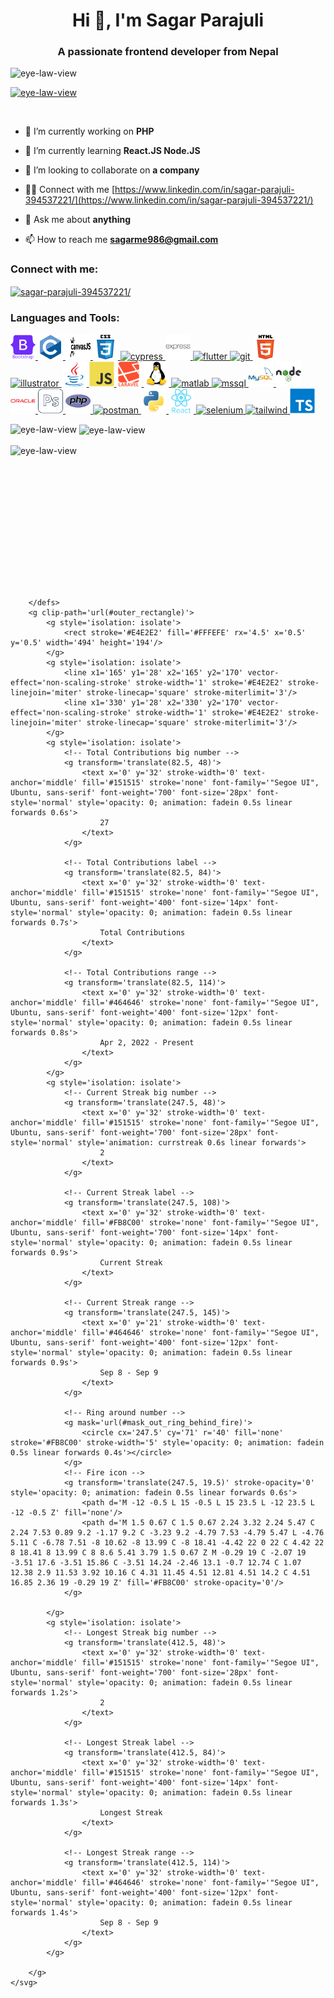 
<h1 align="center">Hi 👋, I'm Sagar Parajuli</h1>
<h3 align="center">A passionate frontend developer from Nepal</h3>

<p align="left"> <img src="https://komarev.com/ghpvc/?username=eye-law-view&label=Profile%20views&color=0e75b6&style=flat" alt="eye-law-view" /> </p>

<p align="left"> <a href="https://github.com/ryo-ma/github-profile-trophy"><img src="https://github-profile-trophy.vercel.app/?username=eye-law-view" alt="eye-law-view" /></a> </p>

<p align="left"> <a href="https://twitter.com/" target="blank"><img src="https://img.shields.io/twitter/follow/?logo=twitter&style=for-the-badge" alt="" /></a> </p>

- 🔭 I’m currently working on **PHP**

- 🌱 I’m currently learning **React.JS Node.JS**

- 👯 I’m looking to collaborate on **a company**

- 👨‍💻 Connect with me [https://www.linkedin.com/in/sagar-parajuli-394537221/](https://www.linkedin.com/in/sagar-parajuli-394537221/)

- 💬 Ask me about **anything**

- 📫 How to reach me **sagarme986@gmail.com**

<h3 align="left">Connect with me:</h3>
<p align="left">
<a href="https://linkedin.com/in/sagar-parajuli-394537221/" target="blank"><img align="center" src="https://raw.githubusercontent.com/rahuldkjain/github-profile-readme-generator/master/src/images/icons/Social/linked-in-alt.svg" alt="sagar-parajuli-394537221/" height="30" width="40" /></a>
</p>

<h3 align="left">Languages and Tools:</h3>
<p align="left"> <a href="https://getbootstrap.com" target="_blank" rel="noreferrer"> <img src="https://raw.githubusercontent.com/devicons/devicon/master/icons/bootstrap/bootstrap-plain-wordmark.svg" alt="bootstrap" width="40" height="40"/> </a> <a href="https://www.cprogramming.com/" target="_blank" rel="noreferrer"> <img src="https://raw.githubusercontent.com/devicons/devicon/master/icons/c/c-original.svg" alt="c" width="40" height="40"/> </a> <a href="https://canvasjs.com" target="_blank" rel="noreferrer"> <img src="https://raw.githubusercontent.com/Hardik0307/Hardik0307/master/assets/canvasjs-charts.svg" alt="canvasjs" width="40" height="40"/> </a> <a href="https://www.w3schools.com/css/" target="_blank" rel="noreferrer"> <img src="https://raw.githubusercontent.com/devicons/devicon/master/icons/css3/css3-original-wordmark.svg" alt="css3" width="40" height="40"/> </a> <a href="https://www.cypress.io" target="_blank" rel="noreferrer"> <img src="https://raw.githubusercontent.com/simple-icons/simple-icons/6e46ec1fc23b60c8fd0d2f2ff46db82e16dbd75f/icons/cypress.svg" alt="cypress" width="40" height="40"/> </a> <a href="https://expressjs.com" target="_blank" rel="noreferrer"> <img src="https://raw.githubusercontent.com/devicons/devicon/master/icons/express/express-original-wordmark.svg" alt="express" width="40" height="40"/> </a> <a href="https://flutter.dev" target="_blank" rel="noreferrer"> <img src="https://www.vectorlogo.zone/logos/flutterio/flutterio-icon.svg" alt="flutter" width="40" height="40"/> </a> <a href="https://git-scm.com/" target="_blank" rel="noreferrer"> <img src="https://www.vectorlogo.zone/logos/git-scm/git-scm-icon.svg" alt="git" width="40" height="40"/> </a> <a href="https://www.w3.org/html/" target="_blank" rel="noreferrer"> <img src="https://raw.githubusercontent.com/devicons/devicon/master/icons/html5/html5-original-wordmark.svg" alt="html5" width="40" height="40"/> </a> <a href="https://www.adobe.com/in/products/illustrator.html" target="_blank" rel="noreferrer"> <img src="https://www.vectorlogo.zone/logos/adobe_illustrator/adobe_illustrator-icon.svg" alt="illustrator" width="40" height="40"/> </a> <a href="https://www.java.com" target="_blank" rel="noreferrer"> <img src="https://raw.githubusercontent.com/devicons/devicon/master/icons/java/java-original.svg" alt="java" width="40" height="40"/> </a> <a href="https://developer.mozilla.org/en-US/docs/Web/JavaScript" target="_blank" rel="noreferrer"> <img src="https://raw.githubusercontent.com/devicons/devicon/master/icons/javascript/javascript-original.svg" alt="javascript" width="40" height="40"/> </a> <a href="https://laravel.com/" target="_blank" rel="noreferrer"> <img src="https://raw.githubusercontent.com/devicons/devicon/master/icons/laravel/laravel-plain-wordmark.svg" alt="laravel" width="40" height="40"/> </a> <a href="https://www.linux.org/" target="_blank" rel="noreferrer"> <img src="https://raw.githubusercontent.com/devicons/devicon/master/icons/linux/linux-original.svg" alt="linux" width="40" height="40"/> </a> <a href="https://www.mathworks.com/" target="_blank" rel="noreferrer"> <img src="https://upload.wikimedia.org/wikipedia/commons/2/21/Matlab_Logo.png" alt="matlab" width="40" height="40"/> </a> <a href="https://www.microsoft.com/en-us/sql-server" target="_blank" rel="noreferrer"> <img src="https://www.svgrepo.com/show/303229/microsoft-sql-server-logo.svg" alt="mssql" width="40" height="40"/> </a> <a href="https://www.mysql.com/" target="_blank" rel="noreferrer"> <img src="https://raw.githubusercontent.com/devicons/devicon/master/icons/mysql/mysql-original-wordmark.svg" alt="mysql" width="40" height="40"/> </a> <a href="https://nodejs.org" target="_blank" rel="noreferrer"> <img src="https://raw.githubusercontent.com/devicons/devicon/master/icons/nodejs/nodejs-original-wordmark.svg" alt="nodejs" width="40" height="40"/> </a> <a href="https://www.oracle.com/" target="_blank" rel="noreferrer"> <img src="https://raw.githubusercontent.com/devicons/devicon/master/icons/oracle/oracle-original.svg" alt="oracle" width="40" height="40"/> </a> <a href="https://www.photoshop.com/en" target="_blank" rel="noreferrer"> <img src="https://raw.githubusercontent.com/devicons/devicon/master/icons/photoshop/photoshop-line.svg" alt="photoshop" width="40" height="40"/> </a> <a href="https://www.php.net" target="_blank" rel="noreferrer"> <img src="https://raw.githubusercontent.com/devicons/devicon/master/icons/php/php-original.svg" alt="php" width="40" height="40"/> </a> <a href="https://postman.com" target="_blank" rel="noreferrer"> <img src="https://www.vectorlogo.zone/logos/getpostman/getpostman-icon.svg" alt="postman" width="40" height="40"/> </a> <a href="https://www.python.org" target="_blank" rel="noreferrer"> <img src="https://raw.githubusercontent.com/devicons/devicon/master/icons/python/python-original.svg" alt="python" width="40" height="40"/> </a> <a href="https://reactjs.org/" target="_blank" rel="noreferrer"> <img src="https://raw.githubusercontent.com/devicons/devicon/master/icons/react/react-original-wordmark.svg" alt="react" width="40" height="40"/> </a> <a href="https://www.selenium.dev" target="_blank" rel="noreferrer"> <img src="https://raw.githubusercontent.com/detain/svg-logos/780f25886640cef088af994181646db2f6b1a3f8/svg/selenium-logo.svg" alt="selenium" width="40" height="40"/> </a> <a href="https://tailwindcss.com/" target="_blank" rel="noreferrer"> <img src="https://www.vectorlogo.zone/logos/tailwindcss/tailwindcss-icon.svg" alt="tailwind" width="40" height="40"/> </a> <a href="https://www.typescriptlang.org/" target="_blank" rel="noreferrer"> <img src="https://raw.githubusercontent.com/devicons/devicon/master/icons/typescript/typescript-original.svg" alt="typescript" width="40" height="40"/> </a> </p>

<p><img align="left" src="https://github-readme-stats.vercel.app/api/top-langs?username=eye-law-view&show_icons=true&locale=en&layout=compact" alt="eye-law-view" /></p>

<p>&nbsp;<img align="center" src="https://github-readme-stats.vercel.app/api?username=eye-law-view&show_icons=true&locale=en" alt="eye-law-view" /></p>

<p><img align="center" src="https://github-readme-streak-stats.herokuapp.com/?user=eye-law-view&" alt="eye-law-view" /></p>














<svg xmlns='http://www.w3.org/2000/svg' xmlns:xlink='http://www.w3.org/1999/xlink'
                style='isolation: isolate' viewBox='0 0 495 195' width='495px' height='195px' direction='ltr'>
        <style>
            @keyframes currstreak {
                0% { font-size: 3px; opacity: 0.2; }
                80% { font-size: 34px; opacity: 1; }
                100% { font-size: 28px; opacity: 1; }
            }
            @keyframes fadein {
                0% { opacity: 0; }
                100% { opacity: 1; }
            }
        </style>
        <defs>
            <clipPath id='outer_rectangle'>
                <rect width='495' height='195' rx='4.5'/>
            </clipPath>
            <mask id='mask_out_ring_behind_fire'>
                <rect width='495' height='195' fill='white'/>
                <ellipse id='mask-ellipse' cx='247.5' cy='32' rx='13' ry='18' fill='black'/>
            </mask>
            
        </defs>
        <g clip-path='url(#outer_rectangle)'>
            <g style='isolation: isolate'>
                <rect stroke='#E4E2E2' fill='#FFFEFE' rx='4.5' x='0.5' y='0.5' width='494' height='194'/>
            </g>
            <g style='isolation: isolate'>
                <line x1='165' y1='28' x2='165' y2='170' vector-effect='non-scaling-stroke' stroke-width='1' stroke='#E4E2E2' stroke-linejoin='miter' stroke-linecap='square' stroke-miterlimit='3'/>
                <line x1='330' y1='28' x2='330' y2='170' vector-effect='non-scaling-stroke' stroke-width='1' stroke='#E4E2E2' stroke-linejoin='miter' stroke-linecap='square' stroke-miterlimit='3'/>
            </g>
            <g style='isolation: isolate'>
                <!-- Total Contributions big number -->
                <g transform='translate(82.5, 48)'>
                    <text x='0' y='32' stroke-width='0' text-anchor='middle' fill='#151515' stroke='none' font-family='"Segoe UI", Ubuntu, sans-serif' font-weight='700' font-size='28px' font-style='normal' style='opacity: 0; animation: fadein 0.5s linear forwards 0.6s'>
                        27
                    </text>
                </g>

                <!-- Total Contributions label -->
                <g transform='translate(82.5, 84)'>
                    <text x='0' y='32' stroke-width='0' text-anchor='middle' fill='#151515' stroke='none' font-family='"Segoe UI", Ubuntu, sans-serif' font-weight='400' font-size='14px' font-style='normal' style='opacity: 0; animation: fadein 0.5s linear forwards 0.7s'>
                        Total Contributions
                    </text>
                </g>

                <!-- Total Contributions range -->
                <g transform='translate(82.5, 114)'>
                    <text x='0' y='32' stroke-width='0' text-anchor='middle' fill='#464646' stroke='none' font-family='"Segoe UI", Ubuntu, sans-serif' font-weight='400' font-size='12px' font-style='normal' style='opacity: 0; animation: fadein 0.5s linear forwards 0.8s'>
                        Apr 2, 2022 - Present
                    </text>
                </g>
            </g>
            <g style='isolation: isolate'>
                <!-- Current Streak big number -->
                <g transform='translate(247.5, 48)'>
                    <text x='0' y='32' stroke-width='0' text-anchor='middle' fill='#151515' stroke='none' font-family='"Segoe UI", Ubuntu, sans-serif' font-weight='700' font-size='28px' font-style='normal' style='animation: currstreak 0.6s linear forwards'>
                        2
                    </text>
                </g>

                <!-- Current Streak label -->
                <g transform='translate(247.5, 108)'>
                    <text x='0' y='32' stroke-width='0' text-anchor='middle' fill='#FB8C00' stroke='none' font-family='"Segoe UI", Ubuntu, sans-serif' font-weight='700' font-size='14px' font-style='normal' style='opacity: 0; animation: fadein 0.5s linear forwards 0.9s'>
                        Current Streak
                    </text>
                </g>

                <!-- Current Streak range -->
                <g transform='translate(247.5, 145)'>
                    <text x='0' y='21' stroke-width='0' text-anchor='middle' fill='#464646' stroke='none' font-family='"Segoe UI", Ubuntu, sans-serif' font-weight='400' font-size='12px' font-style='normal' style='opacity: 0; animation: fadein 0.5s linear forwards 0.9s'>
                        Sep 8 - Sep 9
                    </text>
                </g>

                <!-- Ring around number -->
                <g mask='url(#mask_out_ring_behind_fire)'>
                    <circle cx='247.5' cy='71' r='40' fill='none' stroke='#FB8C00' stroke-width='5' style='opacity: 0; animation: fadein 0.5s linear forwards 0.4s'></circle>
                </g>
                <!-- Fire icon -->
                <g transform='translate(247.5, 19.5)' stroke-opacity='0' style='opacity: 0; animation: fadein 0.5s linear forwards 0.6s'>
                    <path d='M -12 -0.5 L 15 -0.5 L 15 23.5 L -12 23.5 L -12 -0.5 Z' fill='none'/>
                    <path d='M 1.5 0.67 C 1.5 0.67 2.24 3.32 2.24 5.47 C 2.24 7.53 0.89 9.2 -1.17 9.2 C -3.23 9.2 -4.79 7.53 -4.79 5.47 L -4.76 5.11 C -6.78 7.51 -8 10.62 -8 13.99 C -8 18.41 -4.42 22 0 22 C 4.42 22 8 18.41 8 13.99 C 8 8.6 5.41 3.79 1.5 0.67 Z M -0.29 19 C -2.07 19 -3.51 17.6 -3.51 15.86 C -3.51 14.24 -2.46 13.1 -0.7 12.74 C 1.07 12.38 2.9 11.53 3.92 10.16 C 4.31 11.45 4.51 12.81 4.51 14.2 C 4.51 16.85 2.36 19 -0.29 19 Z' fill='#FB8C00' stroke-opacity='0'/>
                </g>

            </g>
            <g style='isolation: isolate'>
                <!-- Longest Streak big number -->
                <g transform='translate(412.5, 48)'>
                    <text x='0' y='32' stroke-width='0' text-anchor='middle' fill='#151515' stroke='none' font-family='"Segoe UI", Ubuntu, sans-serif' font-weight='700' font-size='28px' font-style='normal' style='opacity: 0; animation: fadein 0.5s linear forwards 1.2s'>
                        2
                    </text>
                </g>

                <!-- Longest Streak label -->
                <g transform='translate(412.5, 84)'>
                    <text x='0' y='32' stroke-width='0' text-anchor='middle' fill='#151515' stroke='none' font-family='"Segoe UI", Ubuntu, sans-serif' font-weight='400' font-size='14px' font-style='normal' style='opacity: 0; animation: fadein 0.5s linear forwards 1.3s'>
                        Longest Streak
                    </text>
                </g>

                <!-- Longest Streak range -->
                <g transform='translate(412.5, 114)'>
                    <text x='0' y='32' stroke-width='0' text-anchor='middle' fill='#464646' stroke='none' font-family='"Segoe UI", Ubuntu, sans-serif' font-weight='400' font-size='12px' font-style='normal' style='opacity: 0; animation: fadein 0.5s linear forwards 1.4s'>
                        Sep 8 - Sep 9
                    </text>
                </g>
            </g>
            
        </g>
    </svg>

